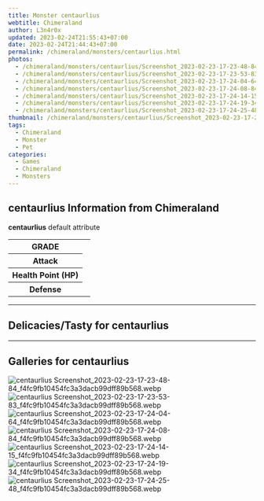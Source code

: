 ```yaml
---
title: Monster centaurlius
webtitle: Chimeraland
author: L3n4r0x
updated: 2023-02-24T21:55:43+07:00
date: 2023-02-24T21:44:43+07:00
permalink: /chimeraland/monsters/centaurlius.html
photos:
  - /chimeraland/monsters/centaurlius/Screenshot_2023-02-23-17-23-48-84_f4fc9fb10454fc3a3dacb99dff89b568.webp
  - /chimeraland/monsters/centaurlius/Screenshot_2023-02-23-17-23-53-83_f4fc9fb10454fc3a3dacb99dff89b568.webp
  - /chimeraland/monsters/centaurlius/Screenshot_2023-02-23-17-24-04-64_f4fc9fb10454fc3a3dacb99dff89b568.webp
  - /chimeraland/monsters/centaurlius/Screenshot_2023-02-23-17-24-08-84_f4fc9fb10454fc3a3dacb99dff89b568.webp
  - /chimeraland/monsters/centaurlius/Screenshot_2023-02-23-17-24-14-15_f4fc9fb10454fc3a3dacb99dff89b568.webp
  - /chimeraland/monsters/centaurlius/Screenshot_2023-02-23-17-24-19-34_f4fc9fb10454fc3a3dacb99dff89b568.webp
  - /chimeraland/monsters/centaurlius/Screenshot_2023-02-23-17-24-25-48_f4fc9fb10454fc3a3dacb99dff89b568.webp
thumbnail: /chimeraland/monsters/centaurlius/Screenshot_2023-02-23-17-23-48-84_f4fc9fb10454fc3a3dacb99dff89b568.webp
tags:
  - Chimeraland
  - Monster
  - Pet
categories:
  - Games
  - Chimeraland
  - Monsters
---
```


<section id="bootstrap-wrapper"><link rel="stylesheet" href="https://rawcdn.githack.com/dimaslanjaka/Web-Manajemen/0c3b5aa1813bd4abcd2c11bf3e37928b15c28664/css/bootstrap-5-3-0-alpha3-wrapper.css"/><h2>centaurlius Information from Chimeraland</h2><p><b>centaurlius</b> default attribute <table><tr><th>GRADE</th><td></td></tr><tr><th>Attack</th><td></td></tr><tr><th>Health Point (HP)</th><td></td></tr><tr><th>Defense</th><td></td></tr></table></p><hr/><h2>Delicacies/Tasty for centaurlius</h2><hr/><div id="gallery"><h2>Galleries for centaurlius</h2><div class="row"><div class="col-lg-6 col-12"><img src="/chimeraland/monsters/centaurlius/Screenshot_2023-02-23-17-23-48-84_f4fc9fb10454fc3a3dacb99dff89b568.webp" alt="centaurlius Screenshot_2023-02-23-17-23-48-84_f4fc9fb10454fc3a3dacb99dff89b568.webp"/></div><div class="col-lg-6 col-12"><img src="/chimeraland/monsters/centaurlius/Screenshot_2023-02-23-17-23-53-83_f4fc9fb10454fc3a3dacb99dff89b568.webp" alt="centaurlius Screenshot_2023-02-23-17-23-53-83_f4fc9fb10454fc3a3dacb99dff89b568.webp"/></div><div class="col-lg-6 col-12"><img src="/chimeraland/monsters/centaurlius/Screenshot_2023-02-23-17-24-04-64_f4fc9fb10454fc3a3dacb99dff89b568.webp" alt="centaurlius Screenshot_2023-02-23-17-24-04-64_f4fc9fb10454fc3a3dacb99dff89b568.webp"/></div><div class="col-lg-6 col-12"><img src="/chimeraland/monsters/centaurlius/Screenshot_2023-02-23-17-24-08-84_f4fc9fb10454fc3a3dacb99dff89b568.webp" alt="centaurlius Screenshot_2023-02-23-17-24-08-84_f4fc9fb10454fc3a3dacb99dff89b568.webp"/></div><div class="col-lg-6 col-12"><img src="/chimeraland/monsters/centaurlius/Screenshot_2023-02-23-17-24-14-15_f4fc9fb10454fc3a3dacb99dff89b568.webp" alt="centaurlius Screenshot_2023-02-23-17-24-14-15_f4fc9fb10454fc3a3dacb99dff89b568.webp"/></div><div class="col-lg-6 col-12"><img src="/chimeraland/monsters/centaurlius/Screenshot_2023-02-23-17-24-19-34_f4fc9fb10454fc3a3dacb99dff89b568.webp" alt="centaurlius Screenshot_2023-02-23-17-24-19-34_f4fc9fb10454fc3a3dacb99dff89b568.webp"/></div><div class="col-lg-6 col-12"><img src="/chimeraland/monsters/centaurlius/Screenshot_2023-02-23-17-24-25-48_f4fc9fb10454fc3a3dacb99dff89b568.webp" alt="centaurlius Screenshot_2023-02-23-17-24-25-48_f4fc9fb10454fc3a3dacb99dff89b568.webp"/></div></div></div></section>